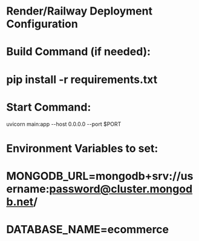 # Render/Railway Deployment Configuration

# Build Command (if needed):
# pip install -r requirements.txt

# Start Command:
uvicorn main:app --host 0.0.0.0 --port $PORT

# Environment Variables to set:
# MONGODB_URL=mongodb+srv://username:password@cluster.mongodb.net/
# DATABASE_NAME=ecommerce
